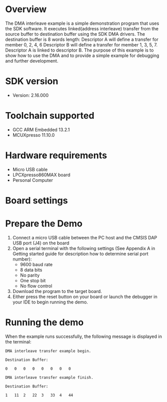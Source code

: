 Overview
========
The DMA interleave example is a simple demonstration program that uses the SDK software.
It executes linked(address interleave) transfer from the source buffer to destination buffer using the SDK DMA drivers.
The destination buffer is 8 words length:
Descriptor A will define a transfer for member 0, 2, 4, 6
Descriptor B will define a transfer  for member 1, 3, 5, 7.
Descriptor A is linked to descriptor B.
The purpose of this example is to show how to use the DMA and to provide a simple example for
debugging and further development.

SDK version
===========
- Version: 2.16.000

Toolchain supported
===================
- GCC ARM Embedded  13.2.1
- MCUXpresso  11.10.0

Hardware requirements
=====================
- Micro USB cable
- LPCXpresso860MAX board
- Personal Computer

Board settings
==============

Prepare the Demo
================
1.  Connect a micro USB cable between the PC host and the CMSIS DAP USB port (J4) on the board
2.  Open a serial terminal with the following settings (See Appendix A in Getting started guide for description how to determine serial port number):
    - 9600 baud rate
    - 8 data bits
    - No parity
    - One stop bit
    - No flow control
3.  Download the program to the target board.
4.  Either press the reset button on your board or launch the debugger in your IDE to begin running the demo.

Running the demo
================
When the example runs successfully, the following message is displayed in the terminal:
~~~~~~~~~~~~~~~~~~~~~
DMA interleave transfer example begin.

Destination Buffer:

0   0   0   0   0   0   0   0

DMA interleave transfer example finish.

Destination Buffer:

1   11  2   22  3   33  4   44
~~~~~~~~~~~~~~~~~~~~~
